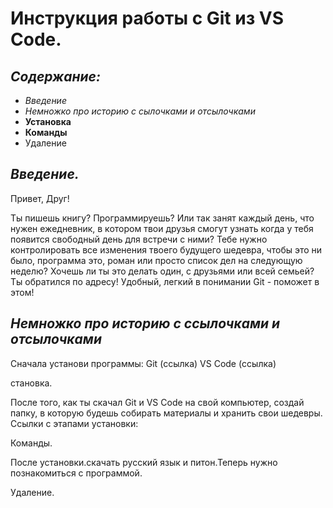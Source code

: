 # Инструкция работы с Git из VS Code.

## *Содержание:*

* *Введение*
* *Немножко про историю с сылочками и отсылочками*
* **Установка**
* **Команды**
* Удаление

## *Введение.*

Привет, Друг!

Ты пишешь книгу? Программируешь? Или так занят каждый день, что нужен ежедневник, в котором твои друзья смогут узнать когда у тебя появится свободный день для встречи с ними? Тебе нужно контролировать все изменения твоего будущего шедевра, чтобы это ни было, программа это, роман или просто список дел на следующую неделю? Хочешь ли ты это делать один, с друзьями или всей семьей? Ты обратился по адресу! Удобный, легкий в понимании Git - поможет в этом! 

## *Немножко про историю с сcылочками и отсылочками*

Сначала установи программы:
Git (ссылка)
VS Code (ссылка)

становка.

После того, как ты скачал Git и VS Code на свой компьютер, создай папку, в которую будешь собирать материалы и хранить свои шедевры.
Ссылки с этапами установки:

Команды.

После установки.скачать русский язык и питон.Теперь нужно познакомиться с программой.

Удаление.
